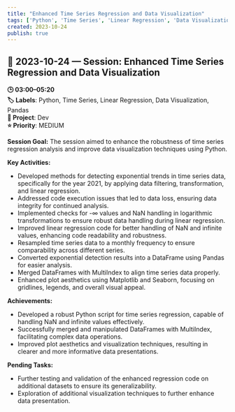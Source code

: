 ```yaml
---
title: "Enhanced Time Series Regression and Data Visualization"
tags: ['Python', 'Time Series', 'Linear Regression', 'Data Visualization', 'Pandas']
created: 2023-10-24
publish: true
---
```


## 📅 2023-10-24 — Session: Enhanced Time Series Regression and Data Visualization

**🕒 03:00–05:20**  
**🏷️ Labels**: Python, Time Series, Linear Regression, Data Visualization, Pandas  
**📂 Project**: Dev  
**⭐ Priority**: MEDIUM  


**Session Goal:**
The session aimed to enhance the robustness of time series regression analysis and improve data visualization techniques using Python.

**Key Activities:**
- Developed methods for detecting exponential trends in time series data, specifically for the year 2021, by applying data filtering, transformation, and linear regression.
- Addressed code execution issues that led to data loss, ensuring data integrity for continued analysis.
- Implemented checks for -∞ values and NaN handling in logarithmic transformations to ensure robust data handling during linear regression.
- Improved linear regression code for better handling of NaN and infinite values, enhancing code readability and robustness.
- Resampled time series data to a monthly frequency to ensure comparability across different series.
- Converted exponential detection results into a DataFrame using Pandas for easier analysis.
- Merged DataFrames with MultiIndex to align time series data properly.
- Enhanced plot aesthetics using Matplotlib and Seaborn, focusing on gridlines, legends, and overall visual appeal.

**Achievements:**
- Developed a robust Python script for time series regression, capable of handling NaN and infinite values effectively.
- Successfully merged and manipulated DataFrames with MultiIndex, facilitating complex data operations.
- Improved plot aesthetics and visualization techniques, resulting in clearer and more informative data presentations.

**Pending Tasks:**
- Further testing and validation of the enhanced regression code on additional datasets to ensure its generalizability.
- Exploration of additional visualization techniques to further enhance data presentation.
